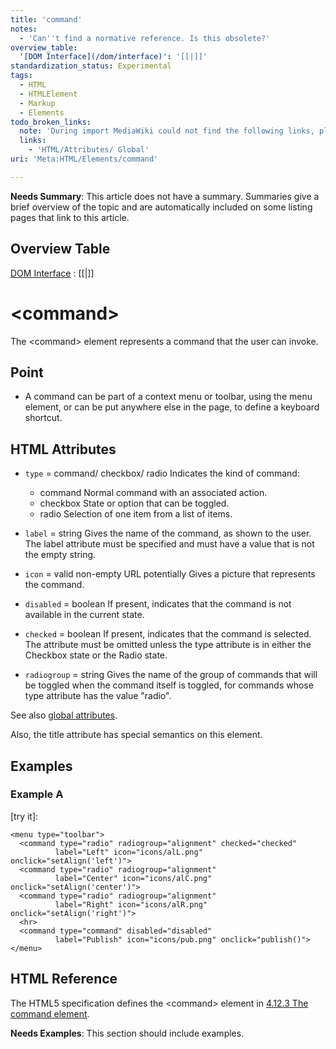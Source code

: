 ```yaml
---
title: 'command'
notes:
  - 'Can''t find a normative reference. Is this obsolete?'
overview_table:
  '[DOM Interface](/dom/interface)': '[[|]]'
standardization_status: Experimental
tags:
  - HTML
  - HTMLElement
  - Markup
  - Elements
todo_broken_links:
  note: 'During import MediaWiki could not find the following links, please fix and adjust this list.'
  links:
    - 'HTML/Attributes/ Global'
uri: 'Meta:HTML/Elements/command'

---
```

**Needs Summary**: This article does not have a summary. Summaries give a brief overview of the topic and are automatically included on some listing pages that link to this article.

## Overview Table

[DOM Interface](/dom/interface)
:   [[|]]

# \<command\>

The \<command\> element represents a command that the user can invoke.

## Point

-   A command can be part of a context menu or toolbar, using the menu element, or can be put anywhere else in the page, to define a keyboard shortcut.

## HTML Attributes

-   `type` = command/ checkbox/ radio
    Indicates the kind of command:
    -   command
        Normal command with an associated action.
    -   checkbox
        State or option that can be toggled.
    -   radio
        Selection of one item from a list of items.

-   `label` = string
    Gives the name of the command, as shown to the user.
    The label attribute must be specified and must have a value that is not the empty string.

-   `icon` = valid non-empty URL potentially
    Gives a picture that represents the command.

-   `disabled` = boolean
    If present, indicates that the command is not available in the current state.

-   `checked` = boolean
    If present, indicates that the command is selected.
    The attribute must be omitted unless the type attribute is in either the Checkbox state or the Radio state.

-   `radiogroup` = string
    Gives the name of the group of commands that will be toggled when the command itself is toggled, for commands whose type attribute has the value "radio".

 See also [global attributes](/w/index.php?title=HTML/Attributes/_Global&action=edit&redlink=1).

Also, the title attribute has special semantics on this element.

## Examples

### Example A

[try it]:

    <menu type="toolbar">
      <command type="radio" radiogroup="alignment" checked="checked"
              label="Left" icon="icons/alL.png" onclick="setAlign('left')">
      <command type="radio" radiogroup="alignment"
              label="Center" icon="icons/alC.png" onclick="setAlign('center')">
      <command type="radio" radiogroup="alignment"
              label="Right" icon="icons/alR.png" onclick="setAlign('right')">
      <hr>
      <command type="command" disabled="disabled"
              label="Publish" icon="icons/pub.png" onclick="publish()">
    </menu>

## HTML Reference

The HTML5 specification defines the \<command\> element in [4.12.3 The command element](http://www.w3.org/TR/html5/interactive-elements.html#the-command-element).

**Needs Examples**: This section should include examples.

